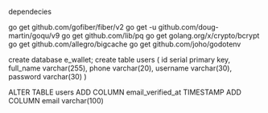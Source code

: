 dependecies

go get github.com/gofiber/fiber/v2
go get -u github.com/doug-martin/goqu/v9
go get github.com/lib/pq
go get golang.org/x/crypto/bcrypt
go get github.com/allegro/bigcache
go get github.com/joho/godotenv

create database e_wallet;
create table users
(
id serial primary key,
full_name varchar(255),
phone varchar(20),
username varchar(30),
password varchar(30)
)

ALTER TABLE users
ADD COLUMN email_verified_at TIMESTAMP
ADD COLUMN email varchar(100)
